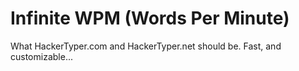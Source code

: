 Infinite WPM (Words Per Minute)
==========

What HackerTyper.com and HackerTyper.net should be. Fast, and customizable...
